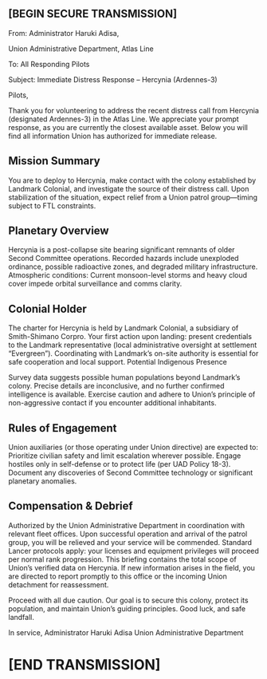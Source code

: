 ## [BEGIN SECURE TRANSMISSION]

From: Administrator Haruki Adisa,

Union Administrative Department, Atlas Line

To: All Responding Pilots

Subject: Immediate Distress Response – Hercynia (Ardennes-3)

Pilots,

Thank you for volunteering to address the recent distress call from Hercynia (designated Ardennes-3) in the Atlas Line. We appreciate your prompt response, as you are currently the closest available asset. Below you will find all information Union has authorized for immediate release.

## Mission Summary

You are to deploy to Hercynia, make contact with the colony established by Landmark Colonial, and investigate the source of their distress call.
Upon stabilization of the situation, expect relief from a Union patrol group—timing subject to FTL constraints.

## Planetary Overview

Hercynia is a post-collapse site bearing significant remnants of older Second Committee operations.
Recorded hazards include unexploded ordinance, possible radioactive zones, and degraded military infrastructure.
Atmospheric conditions: Current monsoon-level storms and heavy cloud cover impede orbital surveillance and comms clarity.

## Colonial Holder

The charter for Hercynia is held by Landmark Colonial, a subsidiary of Smith-Shimano Corpro.
Your first action upon landing: present credentials to the Landmark representative (local administrative oversight at settlement “Evergreen”).
Coordinating with Landmark’s on-site authority is essential for safe cooperation and local support.
Potential Indigenous Presence

Survey data suggests possible human populations beyond Landmark’s colony.
Precise details are inconclusive, and no further confirmed intelligence is available. Exercise caution and adhere to Union’s principle of non-aggressive contact if you encounter additional inhabitants.

## Rules of Engagement

Union auxiliaries (or those operating under Union directive) are expected to:
Prioritize civilian safety and limit escalation wherever possible.
Engage hostiles only in self-defense or to protect life (per UAD Policy 18-3).
Document any discoveries of Second Committee technology or significant planetary anomalies.

## Compensation & Debrief

Authorized by the Union Administrative Department in coordination with relevant fleet offices.
Upon successful operation and arrival of the patrol group, you will be relieved and your service will be commended.
Standard Lancer protocols apply: your licenses and equipment privileges will proceed per normal rank progression.
This briefing contains the total scope of Union’s verified data on Hercynia. If new information arises in the field, you are directed to report promptly to this office or the incoming Union detachment for reassessment.

Proceed with all due caution. Our goal is to secure this colony, protect its population, and maintain Union’s guiding principles. Good luck, and safe landfall.

In service,
Administrator Haruki Adisa
Union Administrative Department

# [END TRANSMISSION]
